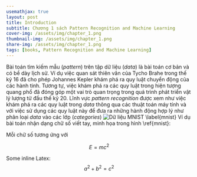 ```yaml
---
usemathjax: true
layout: post
title: Introduction
subtitle: Chương 1 sách Pattern Recognition and Machine Learning
cover-img: /assets/img/chapter_1.png
thumbnail-img: /assets/img/chapter_1.png
share-img: /assets/img/chapter_1.png
tags: [books, Pattern Recognition and Machine Learning]
---
```


Bài toán tìm kiếm mẫu (_pattern_) trên tập dữ liệu (_data_) là bài toán cơ bản và có bề dày lịch sử.
Ví dụ việc quan sát thiên văn của Tycho Brahe trong thế kỷ 16 đã cho phép Johannes Kepler khám phá ra quy
luật chuyển động của các hành tinh. Tương tự, việc khám phá ra các quy luật trong hiện tượng quang phổ đã
đóng góp một vai trò quan trọng trong quá trình phát triển vật lý lượng tử đầu thế kỷ 20. Lĩnh vực _pattern recognition_ 
được xem như việc khám phá ra các quy luật trong _data_ thông qua các thuật toán máy tính và với việc
sử dụng các quy luật này để đưa ra những hành động hợp lý như phân loại _data_ vào các lớp (_categories_)
![Dữ liệu MNIST \label{mnist}](https://s3-media3.fl.yelpcdn.com/bphoto/cQ1Yoa75m2yUFFbY2xwuqw/348s.jpg "Tập dữ liệu")
Ví dụ bài toán nhận dạng chữ số viết tay, minh họa trong hình \ref{mnist}:




Mỗi chữ số tương ứng với 

$$E=mc^2$$


Some inline Latex: $$a^2 + b^2 = c^2$$
